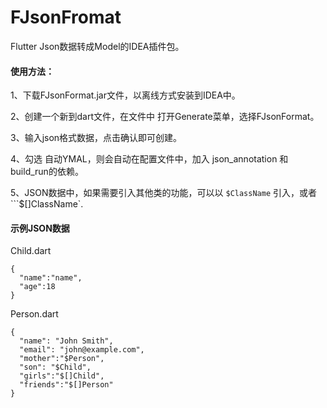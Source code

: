 # FJsonFromat

Flutter Json数据转成Model的IDEA插件包。

#### 使用方法：
1、下载FJsonFormat.jar文件，以离线方式安装到IDEA中。

2、创建一个新到dart文件，在文件中 打开Generate菜单，选择FJsonFormat。

3、输入json格式数据，点击确认即可创建。

4、勾选 自动YMAL，则会自动在配置文件中，加入 json_annotation 和 build_run的依赖。

5、JSON数据中，如果需要引入其他类的功能，可以以 ``$ClassName`` 引入，或者 ```$[]ClassName`.


#### 示例JSON数据

Child.dart
```
{
  "name":"name",
  "age":18
}
```

Person.dart
```
{
  "name": "John Smith",
  "email": "john@example.com",
  "mother":"$Person",
  "son": "$Child",
  "girls":"$[]Child",
  "friends":"$[]Person"
}
```